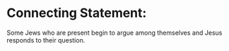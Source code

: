 # Connecting Statement:

Some Jews who are present begin to argue among themselves and Jesus responds to their question.